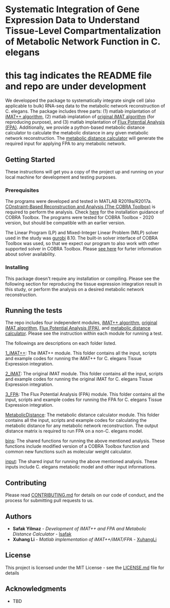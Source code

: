 # Systematic Integration of Gene Expression Data to Understand Tissue-Level Compartmentalization of Metabolic Network Function in C. elegans
# this tag indicates the README file and repo are under development
We developped the package to systematically integrate single cell (also applicable to bulk) RNA-seq data to the metabolic network reconstruction of C. elegans. The package includes three parts: (1) matlab implantation of [iMAT++ algorithm](1_iMAT++), (2) matlab implatation of [original iMAT algorithm](2_iMAT) (for reproducing purpose), and (3) matlab implantation of [Flux Potential Analysis (FPA)](3_FPA). Additionally, we provide a python-based metabolic distance calculator to calculate the metabolic distance in any given metabolic network reconstruction. The [metabolic distance calculator](MetabolicDistance) will generate the required input for applying FPA to any metabolic network. 

## Getting Started

These instructions will get you a copy of the project up and running on your local machine for development and testing purposes.

### Prerequisites

The programs were developed and tested in MATLAB R2019a/R2017a. [COnstraint-Based Reconstruction and Analysis (The COBRA Toolbox)](https://opencobra.github.io/cobratoolbox/stable/) is required to perform the analysis. Check [here](https://opencobra.github.io/cobratoolbox/stable/installation.html) for the installation guidance of COBRA Toolbox. The programs were tested for COBRA Toolbox - 2020 version, but should be compatible with an earlier version. 

The Linear Program (LP) and Mixed-Integer Linear Problem (MILP) solver used in the study was [gurobi]() 8.10. The built-in solver interface of COBRA Toolbox was used, so that we expect our program to also work with other supported solver in COBRA Toolbox. Please [see here](https://opencobra.github.io/cobratoolbox/stable/installation.html#solver-installation) for furter information about solver availability. 

### Installing

This package doesn't require any installation or compiling. Please see the following section for reproducing the tissue expression integration result in this study, or perform the analysis on a desired metabolic network reconstruction. 

## Running the tests

The repo includes four independent modules, [iMAT++ algorithm](1_iMAT++), [original iMAT algorithm](2_iMAT), [Flux Potential Analysis (FPA)](3_FPA), and [metabolic distance calculator](MetabolicDistance). Please see the instruction within each module for running a test.

The followings are descriptions on each folder listed.

[1_iMAT++](1_iMAT++): The iMAT++ module. This folder contains all the input, scripts and example codes for running the iMAT++ for C. elegans Tissue Expression integration. 

[2_iMAT](2_iMAT): The original iMAT module. This folder contains all the input, scripts and example codes for running the original iMAT for C. elegans Tissue Expression integration. 

[3_FPA](3_FPA): The Flux Potential Analysis (FPA) module. This folder contains all the input, scripts and example codes for running the FPA for C. elegans Tissue Expression integration. 

[MetabolicDistance](MetabolicDistance): The metabolic distance calculator module. This folder contains all the input, scripts and example codes for calculating the metabolic distance for any metabolic network reconstruction. The output distance matrix is required to run FPA on a non-C. elegans model.

[bins](bins): The shared functions for running the above mentioned analysis. These functions include modified version of a COBRA Toolbox function and common new functions such as molecular weight calculator.

[input](input): The shared input for running the above mentioned analysis. These inputs include C. elegans metabolic model and other input informations.


## Contributing

Please read [CONTRIBUTING.md](https://gist.github.com/PurpleBooth/b24679402957c63ec426) for details on our code of conduct, and the process for submitting pull requests to us.


## Authors

* **Safak Yilmaz** - *Development of iMAT++ and FPA and Metabolic Distance Calculator* - [lsafak](https://github.com/lsafak)
* **Xuhang Li** - *Matlab implementation of iMAT++/iMAT/FPA* - [XuhangLi](https://github.com/XuhangLi)

## License

This project is licensed under the MIT License - see the [LICENSE.md](LICENSE.md) file for details

## Acknowledgments

* TBD
